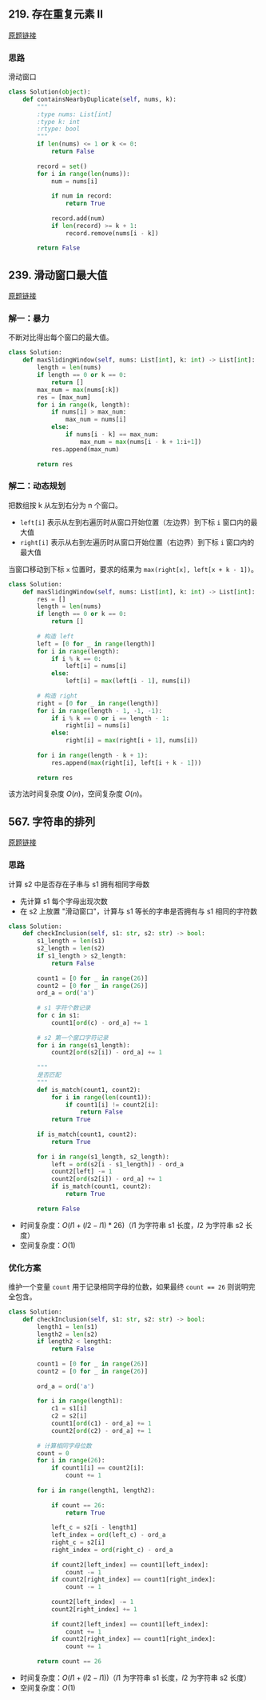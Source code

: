 ## 219. 存在重复元素 II

[原题链接](https://leetcode-cn.com/problems/contains-duplicate-ii/)

### 思路

滑动窗口

```python
class Solution(object):
    def containsNearbyDuplicate(self, nums, k):
        """
        :type nums: List[int]
        :type k: int
        :rtype: bool
        """
        if len(nums) <= 1 or k <= 0:
            return False
        
        record = set()
        for i in range(len(nums)):
            num = nums[i]
            
            if num in record:
                return True
            
            record.add(num)
            if len(record) >= k + 1:
                record.remove(nums[i - k])
            
        return False
```

## 239. 滑动窗口最大值

[原题链接](https://leetcode-cn.com/problems/sliding-window-maximum/)

### 解一：暴力

不断对比得出每个窗口的最大值。

```python
class Solution:
    def maxSlidingWindow(self, nums: List[int], k: int) -> List[int]:
        length = len(nums)
        if length == 0 or k == 0:
            return []
        max_num = max(nums[:k])
        res = [max_num] 
        for i in range(k, length):
            if nums[i] > max_num:
                max_num = nums[i]
            else:
                if nums[i - k] == max_num:
                    max_num = max(nums[i - k + 1:i+1])
            res.append(max_num)
            
        return res
```

### 解二：动态规划

把数组按 k 从左到右分为 n 个窗口。

- `left[i]` 表示从左到右遍历时从窗口开始位置（左边界）到下标 `i` 窗口内的最大值
- `right[i]` 表示从右到左遍历时从窗口开始位置（右边界）到下标 `i` 窗口内的最大值

当窗口移动到下标 `x` 位置时，要求的结果为 `max(right[x], left[x + k - 1])`。

```python
class Solution:
    def maxSlidingWindow(self, nums: List[int], k: int) -> List[int]:
        res = []
        length = len(nums)
        if length == 0 or k == 0:
            return []
        
        # 构造 left
        left = [0 for _ in range(length)]
        for i in range(length):
            if i % k == 0:
                left[i] = nums[i]
            else:
                left[i] = max(left[i - 1], nums[i])
                                
        # 构造 right
        right = [0 for _ in range(length)]
        for i in range(length - 1, -1, -1):
            if i % k == 0 or i == length - 1:
                right[i] = nums[i]
            else:
                right[i] = max(right[i + 1], nums[i])
                                        
        for i in range(length - k + 1):
            res.append(max(right[i], left[i + k - 1]))
        
        return res
```

该方法时间复杂度 $O(n)$，空间复杂度 $O(n)$。


## 567. 字符串的排列

[原题链接](https://leetcode-cn.com/problems/permutation-in-string/)

### 思路

计算 s2 中是否存在子串与 s1 拥有相同字母数

- 先计算 s1 每个字母出现次数
- 在 s2 上放置 "滑动窗口"，计算与 s1 等长的字串是否拥有与 s1 相同的字符数

```python
class Solution:
    def checkInclusion(self, s1: str, s2: str) -> bool:
        s1_length = len(s1)
        s2_length = len(s2)
        if s1_length > s2_length:
            return False
        
        count1 = [0 for _ in range(26)]
        count2 = [0 for _ in range(26)]
        ord_a = ord('a')
        
        # s1 字符个数记录
        for c in s1:
            count1[ord(c) - ord_a] += 1
                    
        # s2 第一个窗口字符记录
        for i in range(s1_length):
            count2[ord(s2[i]) - ord_a] += 1
            
        """
        是否匹配
        """
        def is_match(count1, count2):
            for i in range(len(count1)):
                if count1[i] != count2[i]:
                    return False
            return True
        
        if is_match(count1, count2):
            return True
            
        for i in range(s1_length, s2_length):
            left = ord(s2[i - s1_length]) - ord_a
            count2[left] -= 1
            count2[ord(s2[i]) - ord_a] += 1
            if is_match(count1, count2):
                return True
        
        return False
```

- 时间复杂度：$O(l1 + (l2 - l1) * 26)$（$l1$ 为字符串 s1 长度，$l2$ 为字符串 s2 长度）
- 空间复杂度：$O(1)$

### 优化方案

维护一个变量 `count` 用于记录相同字母的位数，如果最终 `count == 26` 则说明完全包含。

```python
class Solution:
    def checkInclusion(self, s1: str, s2: str) -> bool:
        length1 = len(s1)
        length2 = len(s2)
        if length2 < length1:
            return False
        
        count1 = [0 for _ in range(26)]
        count2 = [0 for _ in range(26)]
        
        ord_a = ord('a')
        
        for i in range(length1):
            c1 = s1[i]
            c2 = s2[i]
            count1[ord(c1) - ord_a] += 1
            count2[ord(c2) - ord_a] += 1
        
        # 计算相同字母位数
        count = 0
        for i in range(26):
            if count1[i] == count2[i]:
                count += 1
                
        for i in range(length1, length2):
            
            if count == 26:
                return True
            
            left_c = s2[i - length1]
            left_index = ord(left_c) - ord_a
            right_c = s2[i]
            right_index = ord(right_c) - ord_a
            
            if count2[left_index] == count1[left_index]:
                count -= 1
            if count2[right_index] == count1[right_index]:
                count -= 1
            
            count2[left_index] -= 1
            count2[right_index] += 1
            
            if count2[left_index] == count1[left_index]:
                count += 1
            if count2[right_index] == count1[right_index]:
                count += 1
            
        return count == 26
```

- 时间复杂度：$O(l1 + (l2 - l1))$（$l1$ 为字符串 s1 长度，$l2$ 为字符串 s2 长度）
- 空间复杂度：$O(1)$